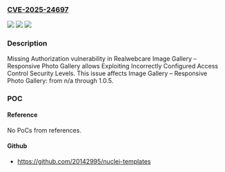 ### [CVE-2025-24697](https://cve.mitre.org/cgi-bin/cvename.cgi?name=CVE-2025-24697)
![](https://img.shields.io/static/v1?label=Product&message=Image%20Gallery%20%E2%80%93%20Responsive%20Photo%20Gallery&color=blue)
![](https://img.shields.io/static/v1?label=Version&message=n%2Fa&color=blue)
![](https://img.shields.io/static/v1?label=Vulnerability&message=CWE-862%20Missing%20Authorization&color=brighgreen)

### Description

Missing Authorization vulnerability in Realwebcare Image Gallery – Responsive Photo Gallery allows Exploiting Incorrectly Configured Access Control Security Levels. This issue affects Image Gallery – Responsive Photo Gallery: from n/a through 1.0.5.

### POC

#### Reference
No PoCs from references.

#### Github
- https://github.com/20142995/nuclei-templates

